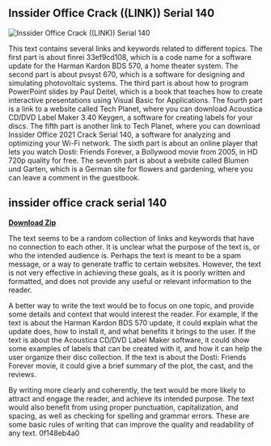 ## Inssider Office Crack ((LINK)) Serial 140

 
![Inssider Office Crack ((LINK)) Serial 140](https://pcfullversion.com/wp-content/uploads/2017/10/inSSIDer-Office-Keygen-with-Serial-Key.png)

 
This text contains several links and keywords related to different topics. The first part is about finrei 33ef9cd108, which is a code name for a software update for the Harman Kardon BDS 570, a home theater system. The second part is about pvsyst 670, which is a software for designing and simulating photovoltaic systems. The third part is about how to program PowerPoint slides by Paul Deitel, which is a book that teaches how to create interactive presentations using Visual Basic for Applications. The fourth part is a link to a website called Tech Planet, where you can download Acoustica CD/DVD Label Maker 3.40 Keygen, a software for creating labels for your discs. The fifth part is another link to Tech Planet, where you can download Inssider Office 2021 Crack Serial 140, a software for analyzing and optimizing your Wi-Fi network. The sixth part is about an online player that lets you watch Dosti: Friends Forever, a Bollywood movie from 2005, in HD 720p quality for free. The seventh part is about a website called Blumen und Garten, which is a German site for flowers and gardening, where you can leave a comment in the guestbook.
 
## inssider office crack serial 140


[**Download Zip**](https://www.google.com/url?q=https%3A%2F%2Fssurll.com%2F2tKBfe&sa=D&sntz=1&usg=AOvVaw25QJ1_vpXr8cWTjnYLWyfm)

  
The text seems to be a random collection of links and keywords that have no connection to each other. It is unclear what the purpose of the text is, or who the intended audience is. Perhaps the text is meant to be a spam message, or a way to generate traffic to certain websites. However, the text is not very effective in achieving these goals, as it is poorly written and formatted, and does not provide any useful or relevant information to the reader.
  
A better way to write the text would be to focus on one topic, and provide some details and context that would interest the reader. For example, if the text is about the Harman Kardon BDS 570 update, it could explain what the update does, how to install it, and what benefits it brings to the user. If the text is about the Acoustica CD/DVD Label Maker software, it could show some examples of labels that can be created with it, and how it can help the user organize their disc collection. If the text is about the Dosti: Friends Forever movie, it could give a brief summary of the plot, the cast, and the reviews.
  
By writing more clearly and coherently, the text would be more likely to attract and engage the reader, and achieve its intended purpose. The text would also benefit from using proper punctuation, capitalization, and spacing, as well as checking for spelling and grammar errors. These are some basic rules of writing that can improve the quality and readability of any text.
 0f148eb4a0
